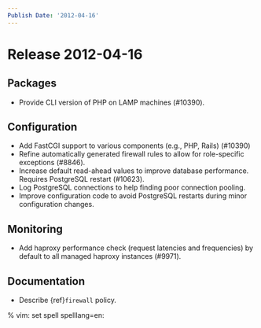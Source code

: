 ```yaml
---
Publish Date: '2012-04-16'
---
```


# Release 2012-04-16

## Packages

- Provide CLI version of PHP on LAMP machines (#10390).

## Configuration

- Add FastCGI support to various components (e.g., PHP, Rails) (#10390)
- Refine automatically generated firewall rules to allow for role-specific
  exceptions (#8846).
- Increase default read-ahead values to improve database performance. Requires
  PostgreSQL restart (#10623).
- Log PostgreSQL connections to help finding poor connection pooling.
- Improve configuration code to avoid PostgreSQL restarts during minor
  configuration changes.

## Monitoring

- Add haproxy performance check (request latencies and frequencies) by default
  to all managed haproxy instances (#9971).

## Documentation

- Describe {ref}`firewall` policy.

% vim: set spell spelllang=en:
